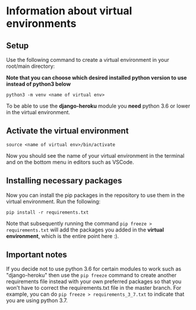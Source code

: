 # Information about virtual environments

## Setup
Use the following command to create a virtual environment in your root/main directory:

**Note that you can choose which desired installed python version to use instead of python3 below**
```
python3 -m venv <name of virtual env>
```
To be able to use the **django-heroku** module you **need** python 3.6 or lower in the virtual environment. 

## Activate the virtual environment
```
source <name of virtual env>/bin/activate
```
Now you should see the name of your virtual environment in the terminal and on the bottom menu in editors such as VSCode.

## Installing necessary packages
Now you can install the pip packages in the repository to use them in the virtual environment. Run the following:
```
pip install -r requirements.txt
```
Note that subsequently running the command ```pip freeze > requirements.txt``` will add the packages you added in the **virtual environment**, which is the entire point here :).

## Important notes
If you decide not to use python 3.6 for certain modules to work such as "django-heroku" then use the ```pip freeze``` command to create another requirements file instead with your own preferred packages so that you won't have to correct the requirements.txt file in the master branch.
For example, you can do ```pip freeze > requirements_3_7.txt``` to indicate that you are using python 3.7.
